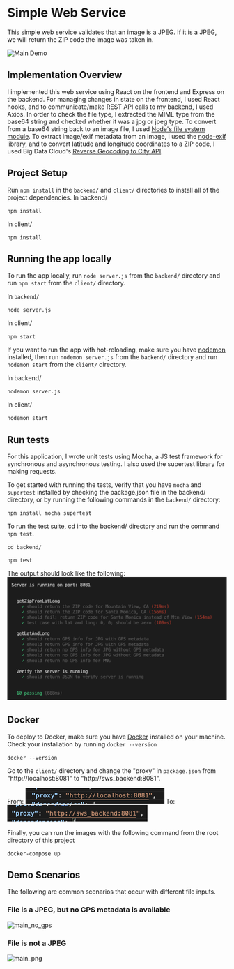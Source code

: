 # Simple Web Service
This simple web service validates that an image is a JPEG. If it is a JPEG, we will return the ZIP code the image was taken in.

![Main Demo](readme_img/main.gif)

## Implementation Overview
I implemented this web service using React on the frontend and Express on the backend. For managing changes in state on the frontend, I used React hooks, and to communicate/make REST API calls to my backend, I used Axios. In order to check the file type, I extracted the MIME type from the base64 string and checked whether it was a jpg or jpeg type. To convert from a base64 string back to an image file, I used [Node's file system module](https://nodejs.org/api/fs.html). To extract image/exif metadata from an image, I used the [node-exif](https://github.com/gomfunkel/node-exif) library, and to convert latitude and longitude coordinates to a ZIP code, I used Big Data Cloud's [Reverse Geocoding to City API](bigdatacloud.com/geocoding-apis/free-reverse-geocode-to-city-api).

## Project Setup
Run ```npm install``` in the `backend/` and `client/` directories to install all of the project dependencies.
In backend/
```
npm install
```
In client/
```
npm install
```

## Running the app locally
To run the app locally, run ```node server.js``` from the `backend/` directory and run ```npm start``` from the `client/` directory.

In `backend/`
```
node server.js
```
In client/
```
npm start
```
If you want to run the app with hot-reloading, make sure you have [nodemon](https://www.npmjs.com/package/nodemon) installed, then run ```nodemon server.js``` from the `backend/` directory and run ```nodemon start``` from the `client/` directory.

In backend/
```
nodemon server.js
```
In client/
```
nodemon start
```

## Run tests
For this application, I wrote unit tests using Mocha, a JS test framework for synchronous and asynchronous testing. I also used the supertest library for making requests.

To get started with running the tests, verify that you have `mocha` and `supertest` installed by checking the package.json file in the backend/ directory, or by running the following commands in the `backend/` directory:
```
npm install mocha supertest
```

To run the test suite, cd into the backend/ directory and run the command `npm test`.
```
cd backend/
```
```
npm test
```
The output should look like the following:
![test_output](readme_img/evt_tests.png)

## Docker
To deploy to Docker, make sure you have [Docker](https://www.docker.com/get-started) installed on your machine. Check your installation by running ```docker --version```
```
docker --version
```
Go to the `client/` directory and change the "proxy" in `package.json` from "http://localhost:8081" to "http://sws_backend:8081".

From:
![localhost](readme_img/localhost_pic.png)
To:
![sws_backend](readme_img/sws_backend.png)

Finally, you can run the images with the following command from the root directory of this project
```
docker-compose up
```

## Demo Scenarios
The following are common scenarios that occur with different file inputs.

### File is a JPEG, but no GPS metadata is available
![main_no_gps](readme_img/main_no_gps.gif)

### File is not a JPEG
![main_png](readme_img/main_png.gif)